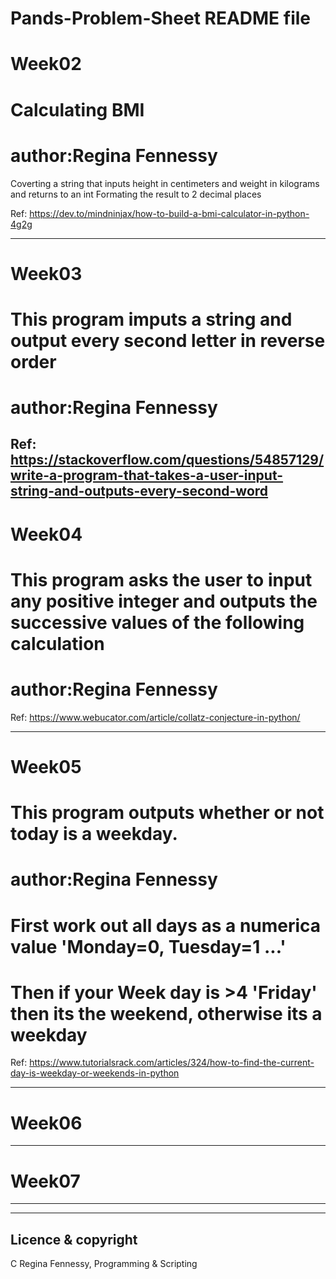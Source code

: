 # Pands-Problem-Sheet README file

# Week02
# Calculating BMI
# author:Regina Fennessy
Coverting a string that inputs height in centimeters and weight in kilograms and returns to an int
Formating the result to 2 decimal places

Ref: https://dev.to/mindninjax/how-to-build-a-bmi-calculator-in-python-4g2g

---

# Week03
# This program imputs a string and output every second letter in reverse order
# author:Regina Fennessy


Ref: https://stackoverflow.com/questions/54857129/write-a-program-that-takes-a-user-input-string-and-outputs-every-second-word
---

# Week04
# This program asks the user to input any positive integer and outputs the successive values of the following calculation
# author:Regina Fennessy

Ref: https://www.webucator.com/article/collatz-conjecture-in-python/


---

# Week05
# This program outputs whether or not today is a weekday.
# author:Regina Fennessy

# First work out all days as a numerica value 'Monday=0, Tuesday=1 ...'
# Then if your Week day is >4 'Friday' then its the weekend, otherwise its a weekday

Ref: https://www.tutorialsrack.com/articles/324/how-to-find-the-current-day-is-weekday-or-weekends-in-python

---

# Week06


---

# Week07


---








---
## Licence & copyright

C Regina Fennessy, Programming & Scripting


